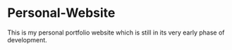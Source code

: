 # Personal-Website
This is my personal portfolio website which is still in its very early phase of development.
